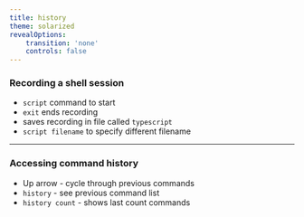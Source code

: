 ```yaml
---
title: history
theme: solarized
revealOptions:
    transition: 'none'
    controls: false
---
```


### Recording a shell session

* `script` command to start
* `exit` ends recording
* saves recording in file called `typescript`
* `script filename` to specify different filename

---

### Accessing command history

* Up arrow - cycle through previous commands
* `history` - see previous command list
* `history count` - shows last count commands

